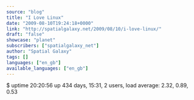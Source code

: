 ```yaml
---
source: "blog"
title: "I Love Linux"
date: "2009-08-10T19:24:18+0000"
link: "http://spatialgalaxy.net/2009/08/10/i-love-linux/"
draft: "false"
showcase: "planet"
subscribers: ["spatialgalaxy_net"]
author: "Spatial Galaxy"
tags: []
languages: ["en_gb"]
available_languages: ["en_gb"]
---
```


$ uptime 20:20:56 up 434 days, 15:31, 2 users, load average: 2.32, 0.89, 0.53
